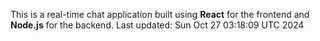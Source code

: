 This is a real-time chat application built using **React** for the frontend and **Node.js** for the backend.
Last updated: Sun Oct 27 03:18:09 UTC 2024
